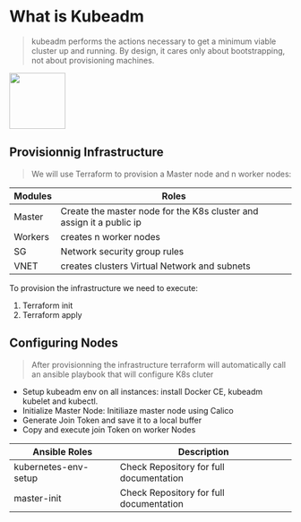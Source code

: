 # What is Kubeadm
> kubeadm performs the actions necessary to get a minimum viable cluster up and running. 
>By design, it cares only about bootstrapping, not about provisioning machines.
<img src="https://d33wubrfki0l68.cloudfront.net/e4a8ddb49f07de8b2c2dbbfc7c9bedcfe0816701/600b1/images/kubeadm-stacked-color.png" width="100" height="100" />

## Provisionnig Infrastructure
> We will use Terraform to provision a Master node and n worker nodes:

| Modules       | Roles                                                                 | 
| ------------- | -------------     |
| Master        | Create the master node for the K8s cluster and assign it a public ip  |
| Workers       | creates n worker nodes                                                |
| SG            | Network security group rules                                          | 
| VNET          | creates clusters Virtual Network and subnets                          |

To provision the infrastructure we need to execute: 
1. Terraform init
2. Terraform apply

## Configuring Nodes
> After provisionning the infrastructure terraform will automatically call an ansible playbook that will configure K8s cluter
- Setup kubeadm env on all instances: install Docker CE, kubeadm kubelet and kubectl. 
- Initialize Master Node: Initiliaze master node using Calico
- Generate Join Token and save it to a local buffer
- Copy and execute join Token on worker Nodes

| Ansible Roles       | Description                                                                 | 
| ------------- | -------------     |
| kubernetes-env-setup        | Check Repository for full documentation  |
| master-init       | Check Repository for full documentation  |
